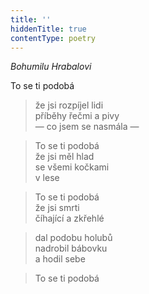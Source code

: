 ```yaml
---
title: ''
hiddenTitle: true
contentType: poetry
---
```


<section>

>   

</section>

<section>

>   

</section>

<section>

_Bohumilu Hrabalovi_

To se ti podobá

> že jsi rozpíjel lidi  
> příběhy řečmi a pivy  
> — co jsem se nasmála —

</section>

<section>

> To se ti podobá  
> že jsi měl hlad  
> se všemi kočkami  
> v lese

</section>

<section>

> To se ti podobá  
> že jsi smrti  
> číhající a zkřehlé

</section>

<section>

> dal podobu holubů  
> nadrobil bábovku  
> a hodil sebe

</section>

<section>

> To se ti podobá

</section>
